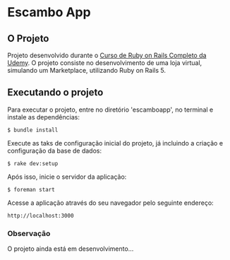 # Escambo App

## O Projeto

Projeto desenvolvido durante o [Curso de Ruby on Rails Completo da Udemy](http://udemy.com/rubyonrails). O projeto consiste no desenvolvimento de uma loja virtual, simulando um Marketplace, utilizando Ruby on Rails 5.

## Executando o projeto

Para executar o projeto, entre no diretório 'escamboapp', no terminal e instale as dependências:

```$ bundle install```

Execute as taks de configuração inicial do projeto, já incluindo a criação e configuração da base de dados:

```$ rake dev:setup```

Após isso, inicie o servidor da aplicação:

```$ foreman start```

Acesse a aplicação através do seu navegador pelo seguinte endereço:

```http://localhost:3000```

### Observação

O projeto ainda está em desenvolvimento...

